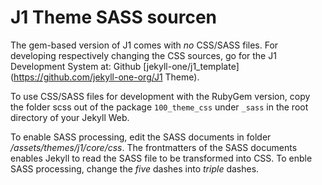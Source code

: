 # J1 Theme SASS sourcen

The gem-based version of J1 comes with *no* CSS/SASS files. For developing
respectively changing the CSS sources, go for the J1 Development System at:
Github [jekyll-one/j1_template](https://github.com/jekyll-one-org/J1 Theme).

To use CSS/SASS files for development with the RubyGem version, copy the
folder scss out of the package `100_theme_css` under `_sass` in the root
directory of your Jekyll Web. 

To enable SASS processing, edit the SASS documents in folder 
*/assets/themes/j1/core/css*. The frontmatters of the SASS documents 
enables Jekyll to read the SASS file to be transformed into CSS.
To enble SASS processing, change the *five* dashes into *triple* dashes.


